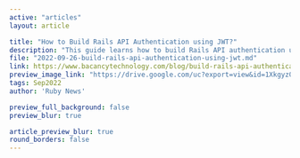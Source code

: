 ```yaml
---
active: "articles"
layout: article

title: "How to Build Rails API Authentication using JWT?"
description: "This guide learns how to build Rails API authentication using JWT"
file: "2022-09-26-build-rails-api-authentication-using-jwt.md"
link: https://www.bacancytechnology.com/blog/build-rails-api-authentication-using-jwt 
preview_image_link: "https://drive.google.com/uc?export=view&id=1Xkgyz07e9Naxc5AlTZROH5kVbXfpj4tV"
tags: Sep2022
author: 'Ruby News'

preview_full_background: false
preview_blur: true

article_preview_blur: true
round_borders: false
---
```

